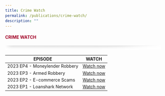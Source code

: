 ```yaml
---
title: Crime Watch
permalink: /publications/crime-watch/
description: ""
---
```

#### <font style="color:#a20427;">CRIME WATCH</font>

![](/images/About/header-border.png)

| EPISODE | WATCH |
| -------- | -------- |
| 2023 EP4 - Moneylender Robbery     |  [Watch now](https://www.youtube.com/watch?v=hAexD8-AKfA&amp;t=172s)    |
| 2023 EP3 - Armed Robbery     |  [Watch now](https://www.youtube.com/watch?v=wfsQ_2e_y-M&amp;ab_channel=Entertainment-Mediacorp)    |
| 2023 EP2 - E-commerce Scams     |  [Watch now](https://www.youtube.com/watch?v=PsgBwyNzQ6w&amp;ab_channel=Entertainment-Mediacorp )    |
| 2023 EP1 - Loanshark Network     |  [Watch now](https://www.youtube.com/watch?v=sreFTXJpRrw&amp;t=2s&amp;ab_channel=Entertainment-Mediacorp)    |